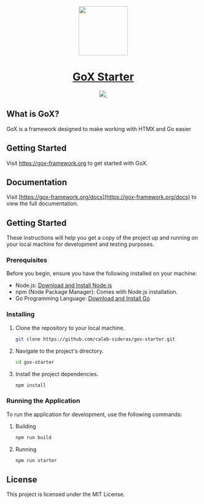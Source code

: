 <p align="center">
  <a href="https://gox-framework.org">
    <picture>
      <img src="/static/assets/gox-mascot-hor.png" height="128">
    </picture>
    <h1 align="center">GoX Starter</h1>
  </a>
</p>

<p align="center">
  <a aria-label="GoX logo" href="https://gox-framework.org">
    <img src="https://img.shields.io/badge/MADE%20BY%20Caleb%20Sideras-000000.svg?style=for-the-badge&logo=Go&labelColor=000">
  </a>
  <a aria-label="License">
    <img alt="" src="https://img.shields.io/npm/l/next.svg?style=for-the-badge&labelColor=000000">
  </a>
</p>

## What is GoX?

GoX is a framework designed to make working with HTMX and Go easier

## Getting Started

Visit <a aria-label="next.js learn" href="https://gox-framework.org">https://gox-framework.org</a> to get started with GoX.

## Documentation

Visit [https://gox-framework.org/docs](https://gox-framework.org/docs) to view the full documentation.

## Getting Started

These instructions will help you get a copy of the project up and running on your local machine for development and testing purposes.

### Prerequisites

Before you begin, ensure you have the following installed on your machine:

- Node.js: [Download and Install Node.js](https://nodejs.org/)
- npm (Node Package Manager): Comes with Node.js installation.
- Go Programming Language: [Download and Install Go](https://golang.org/doc/install)


### Installing

1. Clone the repository to your local machine.

   ```bash
   git clone https://github.com/caleb-sideras/gox-starter.git
   ```

2. Navigate to the project's directory.

   ```bash
   cd gox-starter
   ```

3. Install the project dependencies.

   ```bash
   npm install
   ```

### Running the Application

To run the application for development, use the following commands:

1. Building

   ```bash
   npm run build
   ```

2. Running

   ```bash
   npm run starter
   ```

## License
This project is licensed under the MIT License.
